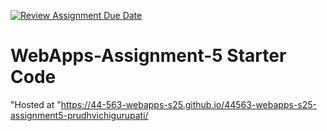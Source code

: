 [![Review Assignment Due Date](https://classroom.github.com/assets/deadline-readme-button-22041afd0340ce965d47ae6ef1cefeee28c7c493a6346c4f15d667ab976d596c.svg)](https://classroom.github.com/a/I_cAM86b)
# WebApps-Assignment-5 Starter Code
"Hosted at "https://44-563-webapps-s25.github.io/44563-webapps-s25-assignment5-prudhvichigurupati/
